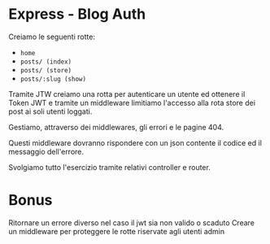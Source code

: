 # Express - Blog Auth

Creiamo le seguenti rotte:

- `home`
- `posts/ (index)`
- `posts/ (store)`
- `posts/:slug (show)`

Tramite JTW creiamo una rotta per autenticare un utente ed ottenere il Token JWT e tramite un middleware limitiamo l'accesso alla rota store dei post ai soli utenti loggati.

Gestiamo, attraverso dei middlewares, gli errori e le pagine 404.

Questi middleware dovranno rispondere con un json contente il codice ed il messaggio dell'errore.

Svolgiamo tutto l'esercizio tramite relativi controller e router.

# Bonus

Ritornare un errore diverso nel caso il jwt sia non valido o scaduto
Creare un middleware per proteggere le rotte riservate agli utenti admin
